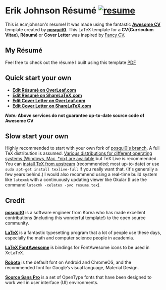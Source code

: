 # Erik Johnson Résumé [![resume](https://img.shields.io/badge/resume-perfect-brightgreen.svg)](https://github.com/ErikJohnsonCU/Awesome-CV/blob/master/erik/resume.pdf)


This is ecmjohnson's resume! It was made using the fantastic [**Awesome CV**](https://github.com/posquit0/Awesome-CV) template created by [**posquit0**](https://github.com/posquit0). This LaTeX template for a **CV(Curriculum Vitae)**, **Résumé** or **Cover Letter** was inspired by [Fancy CV](https://www.sharelatex.com/templates/cv-or-resume/fancy-cv).

## My Résumé

Feel free to check out the résumé I built using this template [PDF](https://github.com/ErikJohnsonCU/Awesome-CV/blob/master/erik/resume.pdf)

## Quick start your own

* [**Edit Résumé on OverLeaf.com**](https://www.overleaf.com/latex/templates/awesome-cv/tvmzpvdjfqxp)
* [**Edit Résumé on ShareLaTeX.com**](https://www.sharelatex.com/templates/cv-or-resume/awesome-cv)
* [**Edit Cover Letter on OverLeaf.com**](https://www.overleaf.com/latex/templates/awesome-cv-cover-letter/pfzzjspkthbk)
* [**Edit Cover Letter on ShareLaTeX.com**](https://www.sharelatex.com/templates/cover-letters/awesome-cv-cover-letter)

**_Note:_ Above services do not guarantee up-to-date source code of Awesome CV**

## Slow start your own

Highly recommended to start with your own fork of [posqui0's branch](https://github.com/posquit0/Awesome-CV).
A full TeX distribution is assumed.  [Various distributions for different operating systems (Windows, Mac, \*nix) are available](http://tex.stackexchange.com/q/55437) but TeX Live is recommended.
You can [install TeX from upstream](http://tex.stackexchange.com/q/1092) (recommended; most up-to-date) or use `sudo apt-get install texlive-full` if you really want that.  (It's generally a few years behind.)
I would also recommend using a real-time build system like `latexmk` with a continuously updating viewer like Okular (I use the command `latexmk -xelatex -pvc resume.tex`).


## Credit

[**posquit0**](https://github.com/posquit0) is a software engineer from Korea who has made excellent contributions (including this wonderful template!) to the open source community.

[**LaTeX**](http://www.latex-project.org) is a fantastic typesetting program that a lot of people use these days, especially the math and computer science people in academia.

[**LaTeX FontAwesome**](https://github.com/furl/latex-fontawesome) is bindings for FontAwesome icons to be used in XeLaTeX.

[**Roboto**](https://github.com/google/roboto) is the default font on Android and ChromeOS, and the recommended font for Google’s visual language, Material Design.

[**Source Sans Pro**](https://github.com/adobe-fonts/source-sans-pro) is a set of OpenType fonts that have been designed to work well in user interface (UI) environments.
